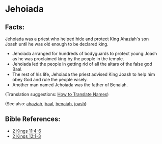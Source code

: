 # Jehoiada #

## Facts: ##

Jehoiada was a priest who helped hide and protect King Ahaziah's son Joash until he was old enough to be declared king.

* Jehoiada arranged for hundreds of bodyguards to protect young Joash as he was proclaimed king by the people in the temple.
* Jehoiada led the people in getting rid of all the altars of the false god Baal.
* The rest of his life, Jehoiada the priest advised King Joash to help him obey God and rule the people wisely.
* Another man named Jehoiada was the father of Benaiah.

(Translation suggestions: [How to Translate Names](https://git.door43.org/Door43/en-ta-translate-vol1/src/master/content/translate_names.md))

(See also: [ahaziah](../other/ahaziah.md), [baal](../other/baal.md), [benaiah](../other/benaiah.md), [joash](../other/joash.md))

## Bible References: ##

* [2 Kings 11:4-6](https://door43.org/en/bible/notes/2ki/11/04)
* [2 Kings 12:1-3](https://door43.org/en/bible/notes/2ki/12/01)

